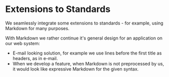 # Extensions to Standards

We seamlessly integrate some extensions to standards - for example, using Markdown for many purposes.

With Markdown we rather continue it's general design for an application on our web system:
- E-mail looking solution, for example we use lines before the first title as headers, as in e-mail.
- When we develop a feature, when Markdown is not preprocessed by us, it would look like expressive Markdown for the given syntax.
